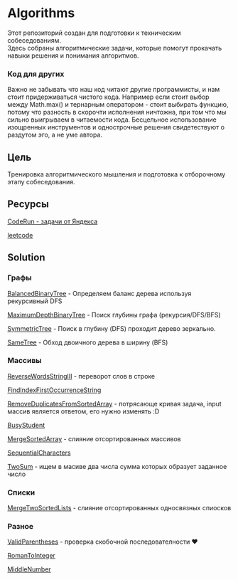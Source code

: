 # Algorithms

Этот репозиторий создан для подготовки к техническим собеседованиям.  
Здесь собраны алгоритмические задачи, которые помогут прокачать навыки решения и понимания алгоритмов.

### Код для других 

Важно не забывать что наш код читают другие программисты, и нам стоит придерживаться чистого кода. Например если стоит 
выбор между Math.max() и тернарным оператором - стоит выбирать функцию, потому что разность в скорочти исполнения 
ничтожна, при том что мы сильно выигрываем в читаемости кода. Бесцельное использование изощренных инструментов и 
однострочные решения свидетествуют о раздутом эго, а не уме автора. 

## Цель

Тренировка алгоритмического мышления и подготовка к отборочному этапу собеседования.

## Ресурсы

[CodeRun - задачи от Яндекса](https://coderun.yandex.ru)

[leetcode](https://leetcode.com/problem-list/ocywzq52/)

## Solution 

### Графы

[BalancedBinaryTree](https://leetcode.com/problems/balanced-binary-tree) - Определяем баланс дерева используя рекурсивный DFS

[MaximumDepthBinaryTree](https://leetcode.com/problems/maximum-depth-of-binary-tree) -  Поиск глубины графа (рекурсия/DFS/BFS)

[SymmetricTree](https://leetcode.com/problems/symmetric-tree) - Поиск в глубину (DFS) проходит дерево зеркально.

[SameTree](https://leetcode.com/problems/same-tree) - Обход двоичного дерева в ширину (BFS)

### Массивы

[ReverseWordsStringIII](https://leetcode.com/problems/reverse-words-in-a-string-iii) - переворот слов в строке 

[FindIndexFirstOccurrenceString](https://leetcode.com/problems/find-the-index-of-the-first-occurrence-in-a-string)

[RemoveDuplicatesFromSortedArray](https://leetcode.com/problems/remove-duplicates-from-sorted-array) - потрясающе кривая задача, input массив является ответом, его нужно изменять :D

[BusyStudent](https://leetcode.com/problems/number-of-students-doing-homework-at-a-given-time) 

[MergeSortedArray]() - слияние отсортированных массивов

[SequentialCharacters](https://leetcode.com/problems/consecutive-characters)

[TwoSum](https://leetcode.com/problems/two-sum) - ищем в масиве два числа сумма которых образует заданное число 

### Списки

[MergeTwoSortedLists](https://leetcode.com/problems/merge-two-sorted-lists) - слияние отсортированных односвязных спиосков 

### Разное

[ValidParentheses](https://leetcode.com/problems/valid-parentheses) - проверка скобочной последователности ❤️

[RomanToInteger](https://leetcode.com/problems/roman-to-integer)

[MiddleNumber](https://coderun.yandex.ru/problem/median-out-of-three)
